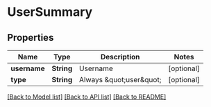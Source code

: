 # UserSummary

## Properties
Name | Type | Description | Notes
------------ | ------------- | ------------- | -------------
**username** | **String** | Username | [optional] 
**type** | **String** | Always \&quot;user\&quot; | [optional] 

[[Back to Model list]](../README.md#documentation-for-models) [[Back to API list]](../README.md#documentation-for-api-endpoints) [[Back to README]](../README.md)


